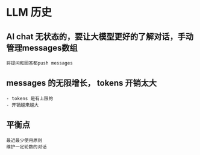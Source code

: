 # LLM 历史

## AI chat 无状态的，要让大模型更好的了解对话，手动管理messages数组
    将提问和回答都push messages

## messages 的无限增长， tokens 开销太大
    - tokens 是有上限的
    - 开销越来越大

## 平衡点
    最近最少使用原则
    维护一定轮数的对话